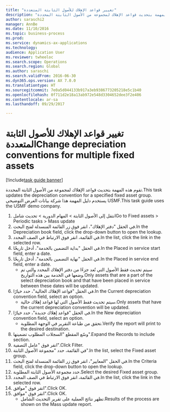 ```yaml
--- 
title: "تغيير قواعد الإهلاك للأصول الثابتة المتعددة"
description: "تقوم هذه المهمة بتحديث قواعد الإهلاك لمجموعة من الأصول الثابتة المحددة."
author: saraschi2
manager: AnnBe
ms.date: 11/10/2016
ms.topic: business-process
ms.prod: 
ms.service: dynamics-ax-applications
ms.technology: 
audience: Application User
ms.reviewer: twheeloc
ms.search.scope: Operations
ms.search.region: Global
ms.author: saraschi
ms.search.validFrom: 2016-06-30
ms.dyn365.ops.version: AX 7.0.0
ms.translationtype: HT
ms.sourcegitcommit: 7e0a5d044133b917a3eb9386773205218e5c1b40
ms.openlocfilehash: 0f711d2e18a13ab972e548d3304652dee3f2e406
ms.contentlocale: ar-sa
ms.lasthandoff: 09/29/2017

---
```

# <a name="change-depreciation-conventions-for-multiple-fixed-assets"></a><span data-ttu-id="f2b6b-103">تغيير قواعد الإهلاك للأصول الثابتة المتعددة</span><span class="sxs-lookup"><span data-stu-id="f2b6b-103">Change depreciation conventions for multiple fixed assets</span></span>

[!include[task guide banner](../../includes/task-guide-banner.md)]

<span data-ttu-id="f2b6b-104">تقوم هذه المهمة بتحديث قواعد الإهلاك لمجموعة من الأصول الثابتة المحددة.</span><span class="sxs-lookup"><span data-stu-id="f2b6b-104">This task updates the depreciation convention for a specified fixed asset group.</span></span> <span data-ttu-id="f2b6b-105">يستخدم دليل المهمة هذا شركة بيانات العرض التوضيحي USMF.</span><span class="sxs-lookup"><span data-stu-id="f2b6b-105">This task guide uses the USMF demo company.</span></span>

1. <span data-ttu-id="f2b6b-106">انتقل إلى الأصول الثابتة > المهام الدورية > تحديث شامل</span><span class="sxs-lookup"><span data-stu-id="f2b6b-106">Go to Fixed assets > Periodic tasks > Mass update</span></span>
2. <span data-ttu-id="f2b6b-107">في الحقل "دفتر الإهلاك"، انقر فوق زر القائمة المنسدلة لفتح البحث.</span><span class="sxs-lookup"><span data-stu-id="f2b6b-107">In the Depreciation book field, click the drop-down button to open the lookup.</span></span>
3. <span data-ttu-id="f2b6b-108">في القائمة، انقر فوق الارتباط في الصف المحدد.</span><span class="sxs-lookup"><span data-stu-id="f2b6b-108">In the list, click the link in the selected row.</span></span>
4. <span data-ttu-id="f2b6b-109">في الحقل "بداية التضمين بالخدمة‬"، أدخل تاريخًا.</span><span class="sxs-lookup"><span data-stu-id="f2b6b-109">In the Placed in service start field, enter a date.</span></span>
5. <span data-ttu-id="f2b6b-110">في الحقل "نهاية التضمين بالخدمة‬"، أدخل تاريخًا.</span><span class="sxs-lookup"><span data-stu-id="f2b6b-110">In the Placed in service end field, enter a date.</span></span>
    * <span data-ttu-id="f2b6b-111">سيتم تحديث فقط الأصول التي تُعد جزءًا من دفتر الإهلاك المحدد والتي تم وضعها في الخدمة بين هذه التواريخ.</span><span class="sxs-lookup"><span data-stu-id="f2b6b-111">Only assets that are a part of the select depreciation book and that have been placed in service between these dates will be updated.</span></span>  
6. <span data-ttu-id="f2b6b-112">في الحقل "قواعد الإهلاك الحالية‬"، حدد خيارًا.</span><span class="sxs-lookup"><span data-stu-id="f2b6b-112">In the Current depreciation convention field, select an option.</span></span>
    * <span data-ttu-id="f2b6b-113">سيتم تحديث فقط الأصول التي لها قواعد إهلاك حالية.</span><span class="sxs-lookup"><span data-stu-id="f2b6b-113">Only assets that have the current depreciation convention will be updated.</span></span>  
7. <span data-ttu-id="f2b6b-114">في الحقل "قواعد إهلاك جديدة‬‬"، حدد خيارًا.</span><span class="sxs-lookup"><span data-stu-id="f2b6b-114">In the New depreciation convention field, select an option.</span></span>
    * <span data-ttu-id="f2b6b-115">تحقق من طباعة التقرير في الوجهة المطلوبة.</span><span class="sxs-lookup"><span data-stu-id="f2b6b-115">Verify the report will print to the desired destination.</span></span>  
8. <span data-ttu-id="f2b6b-116">وسّع المقطع "السجلات المطلوب تضمينها‬".</span><span class="sxs-lookup"><span data-stu-id="f2b6b-116">Expand the Records to include section.</span></span>
9. <span data-ttu-id="f2b6b-117">انقر فوق "عامل التصفية".</span><span class="sxs-lookup"><span data-stu-id="f2b6b-117">Click Filter.</span></span>
10. <span data-ttu-id="f2b6b-118">في القائمة، حدد "مجموعة الأصول الثابتة".</span><span class="sxs-lookup"><span data-stu-id="f2b6b-118">In the list, select the Fixed asset group.</span></span>
11. <span data-ttu-id="f2b6b-119">في الحقل "المعايير"، انقر فوق زر القائمة المنسدلة لفتح البحث.</span><span class="sxs-lookup"><span data-stu-id="f2b6b-119">In the Criteria field, click the drop-down button to open the lookup.</span></span>
12. <span data-ttu-id="f2b6b-120">حدد مجموعة الأصول الثابتة المطلوبة.</span><span class="sxs-lookup"><span data-stu-id="f2b6b-120">Select the desired Fixed asset group.</span></span>
13. <span data-ttu-id="f2b6b-121">في القائمة، انقر فوق الارتباط في الصف المحدد.</span><span class="sxs-lookup"><span data-stu-id="f2b6b-121">In the list, click the link in the selected row.</span></span>
14. <span data-ttu-id="f2b6b-122">انقر فوق "موافق".</span><span class="sxs-lookup"><span data-stu-id="f2b6b-122">Click OK.</span></span>
15. <span data-ttu-id="f2b6b-123">انقر فوق "موافق".</span><span class="sxs-lookup"><span data-stu-id="f2b6b-123">Click OK.</span></span>
    *  <span data-ttu-id="f2b6b-124">تظهر نتائج العملية على تقرير التحديث الشامل.</span><span class="sxs-lookup"><span data-stu-id="f2b6b-124">Results of the process are shown on the Mass update report.</span></span>     


